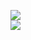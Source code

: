 [![](https://img.shields.io/badge/Made%20With-Github%20Spray-lightgrey.svg?style=for-the-badge&logo=github)](https://github.com/Annihil/github-spray#10291)  
[![](https://i.imgur.com/2DrTn0Z.gif)](https://github.com/Annihil/github-spray)